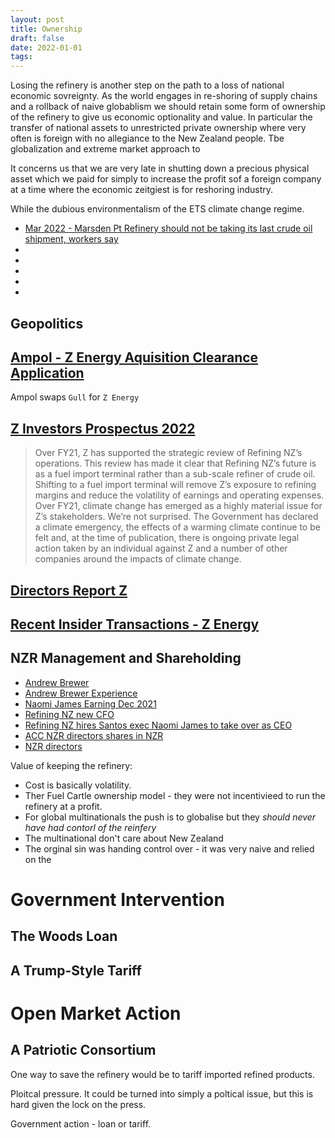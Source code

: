 ```yaml
---
layout: post
title: Ownership
draft: false
date: 2022-01-01
tags:
---
```


Losing the refinery is another step on the path to a loss of national economic sovreignty.
As the world engages in re-shoring of supply chains and a rollback of naive globablism we should
retain some form of ownership of the refinery to give us economic optionality and value.
In particular the transfer of national assets to unrestricted private ownership where very often is foreign
with no allegiance to the New Zealand people. Tbe globalization and extreme market approach to 




It concerns us that we are very late in shutting down a precious physical asset which we paid for
simply to increase the profit sof a foreign company at a time where the economic zeitgiest is for reshoring industry.

While the dubious environmentalism of the ETS climate change regime.


- [Mar 2022 - Marsden Pt Refinery should not be taking its last crude oil shipment, workers say](https://www.stuff.co.nz/business/127998986/marsden-pt-refinery-should-not-be-taking-its-last-crude-oil-shipment-workers-say)
- [](https://www.brookings.edu/research/reshoring-advanced-manufacturing-supply-chains-to-generate-good-jobs/)
- [](https://www.raconteur.net/manufacturing/reshoring-manufacturing-home/)
- [](https://www2.deloitte.com/uk/en/insights/topics/operations/reshoring-supply-chain.html)
- [](https://www.mckinsey.com/business-functions/operations/our-insights/risk-resilience-and-rebalancing-in-global-value-chains)
- [](https://www.mckinsey.com/industries/retail/our-insights/revamping-fashion-sourcing-speed-and-flexibility-to-the-fore)

## Geopolitics


## [Ampol - Z Energy Aquisition Clearance Application](https://comcom.govt.nz/case-register/case-register-entries/ampol-limited-and-z-energy-limited)

Ampol swaps `Gull` for `Z Energy`

## [Z Investors Prospectus 2022](https://investors.z.co.nz/static-files/1a719e3b-a733-48e8-99d0-c7b4f140dcb9)

> Over FY21, Z has supported the strategic
review of Refining NZ’s operations.
This review has made it clear that
Refining NZ’s future is as a fuel import
terminal rather than a sub-scale refiner
of crude oil.
> Shifting to a fuel import terminal will
remove Z’s exposure to refining margins
and reduce the volatility of earnings
and operating expenses.
> Over FY21, climate change has
emerged as a highly material issue for
Z’s stakeholders. We’re not surprised.
The Government has declared a climate
emergency, the effects of a warming
climate continue to be felt and, at the time
of publication, there is ongoing private
legal action taken by an individual against
Z and a number of other companies
around the impacts of climate change.

## [Directors Report Z](https://drive.google.com/file/d/1Hh6hojQ6YGGsu41d12eQ1kgq791mCjNA/view?usp=sharing)


## [Recent Insider Transactions - Z Energy](https://simplywall.st/stocks/nz/energy/nzx-zel/z-energy-shares#ownership)


## NZR Management and Shareholding

- [Andrew Brewer](static/assets/NZR/0Andrew-Brewer-new-Director-Directors-Report-Z-2021.pdf)
- [Andrew Brewer Experience](https://au.linkedin.com/in/andrewbrewer11)
- [Naomi James Earning Dec 2021](https://docs.google.com/document/d/1xwS7TN-PGxj5IukWpU0Fp9latMdPHtkb/edit?usp=sharing&ouid=113156018021953239545&rtpof=true&sd=true)
- [Refining NZ new CFO](https://docs.google.com/document/d/1WiHyT_GPnBgnsgNARq6WTj6QQf7M6eMr/edit?usp=sharing&ouid=113156018021953239545&rtpof=true&sd=true)
- [Refining NZ hires Santos exec Naomi James to take over as CEO](https://www.nzherald.co.nz/business/refining-nz-hires-santos-exec-naomi-james-to-take-over-as-ceo/ERWLAFVWXLNW23TOQ7MPBPRWOU/?c_id=3&objectid=12299947&ref=rss)
- [ACC NZR directors shares in NZR](https://docs.google.com/document/d/1QUkXcBW6kXJ-UIHKGXeqKxlMcTF0KxIY/edit?usp=sharing&ouid=113156018021953239545&rtpof=true&sd=true)
- [NZR directors](https://drive.google.com/file/d/18w31ovG9zFZzmoBxmAWXbhulOaR7NzbX/view?usp=sharing)


Value of keeping the refinery:

- Cost is basically volatility.
- Ther Fuel Cartle ownership model - they were not incentivieed to run the refinery at a profit.
- For global multinationals the push is to globalise but they *should never have had contorl of the reinfery*
- The multinational don't care about New Zealand
- The orginal sin was handing control over - it was very naive and relied on the 



# Government Intervention

## The Woods Loan


## A Trump-Style Tariff

# Open Market Action


## A Patriotic Consortium


One way to save the refinery would be to tariff imported refined products.

Ploitcal pressure. It could be turned into simply a poltical issue, but this is hard given the lock on the press.

Government action - loan or tariff.


